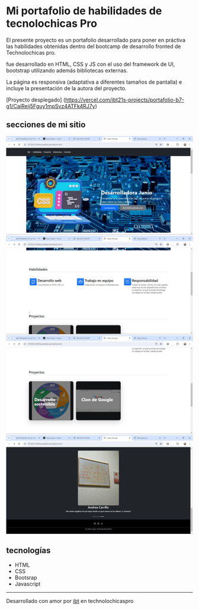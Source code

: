# Mi portafolio de habilidades de tecnolochicas Pro 

El presente proyecto es un portafolio desarrollado para poner en práctiva las habilidades obtenidas dentro del bootcamp de desarrollo fronted de Technolochicas pro.

fue desarrollado en HTML, CSS y JS con el uso del framework de UI, bootstrap utilizando además bibliotecas externas.

La página es responsiva (adaptativa a diferentes tamaños de pantalla) e incluye la presentación de la autora del proyecto.

[Proyecto desplegado] (https://vercel.com/ibt21s-projects/portafolio-b7-g1/CaiReij5Fguy1mpSvz4ATFk4RJ7y)

## secciones de mi sitio

![Presentación](assets/readme/presentacion.jpeg)
![Habilidades](assets/readme/habilidades.jpeg)
![Proyectos](assets/readme/proyectos.jpeg)
![carrusel y footer](assets/readme/carruselyfooter.jpeg)

## tecnologías

* HTML
* CSS
* Bootsrap
* Javascript

---

Desarrollado con amor por [ibt](https://www.instagram.com/gatodurazon/) en technolochicaspro 
